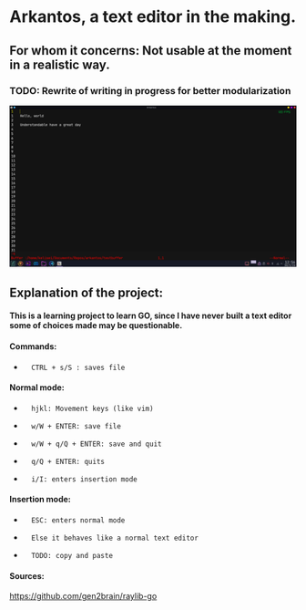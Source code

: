 # Arkantos, a text editor in the making.
## For whom it concerns: Not usable at the moment in a realistic way.
### TODO: Rewrite of writing in progress for better modularization
<img src="Arkantos.png">


## Explanation of the project:

#### This is a learning project to learn GO, since I have never built a text editor some of choices made may be questionable.

#### Commands:

-       CTRL + s/S : saves file

#### Normal mode:
-       hjkl: Movement keys (like vim)
-       w/W + ENTER: save file
-       w/W + q/Q + ENTER: save and quit
-       q/Q + ENTER: quits
-       i/I: enters insertion mode

#### Insertion mode:
-       ESC: enters normal mode
-       Else it behaves like a normal text editor
-       TODO: copy and paste

#### Sources:
<a>https://github.com/gen2brain/raylib-go</a>